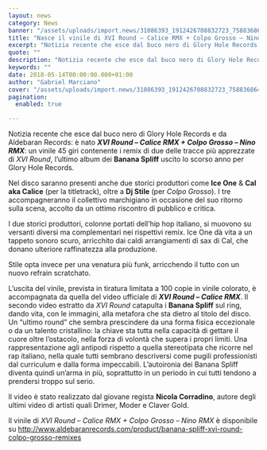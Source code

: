 ```yaml
---
layout: news
category: News
banner: "/assets/uploads/import.news/31086393_1912426708832723_758836864_o-1024x1013.jpg"
title: "Nasce il vinile di XVI Round – Calice RMX + Colpo Grosso – Nino RMX"
excerpt: "Notizia recente che esce dal buco nero di Glory Hole Records e da Aldebaran Records: è nato XVI Round – Calice RMX + Colpo Grosso – Nino RMX: un vinile 45 giri contenente i remix di due delle tracce più apprezzate di XVI Round, l’ultimo album dei Banana Spliff uscito lo scorso anno per Glory Hole Records. [&hellip"
quote: ""
description: "Notizia recente che esce dal buco nero di Glory Hole Records e da Aldebaran Records: è nato XVI Round – Calice RMX + Colpo Grosso – Nino RMX: un vinile 45 giri contenente i remix di due delle tracce più apprezzate di XVI Round, l’ultimo album dei Banana Spliff uscito lo scorso anno per Glory Hole Records. [&hellip"
keywords: ""
date: 2018-05-14T00:00:00.000+01:00
author: "Gabriel Marciano"
cover: "/assets/uploads/import.news/31086393_1912426708832723_758836864_o-1024x1013.jpg"
pagination:
  enabled: true

---
```


Notizia recente che esce dal buco nero di Glory Hole Records e da Aldebaran Records: è nato **_XVI Round – Calice RMX + Colpo Grosso – Nino RMX_**: un vinile 45 giri contenente i remix di due delle tracce più apprezzate di _XVI Round_, l’ultimo album dei **Banana Spliff** uscito lo scorso anno per Glory Hole Records.

Nel disco saranno presenti anche due storici produttori come **Ice One** & **Cal aka Calice** (per la titletrack), oltre a **Dj Stile** (per _Colpo Grosso_). I tre accompagneranno il collettivo marchigiano in occasione del suo ritorno sulla scena, accolto da un ottimo riscontro di pubblico e critica.

I due storici produttori, colonne portati dell’hip hop italiano, si muovono su versanti diversi ma complementari nei rispettivi remix. Ice One dà vita a un tappeto sonoro scuro, arricchito dai caldi arrangiamenti di sax di Cal, che donano ulteriore raffinatezza alla produzione.

Stile opta invece per una venatura più funk, arricchendo il tutto con un nuovo refrain scratchato.

L’uscita del vinile, prevista in tiratura limitata a 100 copie in vinile colorato, è accompagnata da quella del video ufficiale di **_XVI Round – Calice RMX_**. Il secondo video estratto da _XVI Round_ catapulta i **Banana Spliff** sul ring, dando vita, con le immagini, alla metafora che sta dietro al titolo del disco. Un “ultimo round” che sembra prescindere da una forma fisica eccezionale o da un talento cristallino: la chiave sta tutta nella capacità di gettare il cuore oltre l’ostacolo, nella forza di volontà che supera i propri limiti. Una rappresentazione agli antipodi rispetto a quella stereotipata che ricorre nel rap italiano, nella quale tutti sembrano descriversi come pugili professionisti dal curriculum e dalla forma impeccabili. L’autoironia dei Banana Spliff diventa quindi un’arma in più, soprattutto in un periodo in cui tutti tendono a prendersi troppo sul serio.

Il video è stato realizzato dal giovane regista **Nicola Corradino**, autore degli ultimi video di artisti quali Drimer, Moder e Claver Gold.

Il vinile di _XVI Round – Calice RMX + Colpo Grosso – Nino RMX_ è disponibile su <http://www.aldebaranrecords.com/product/banana-spliff-xvi-round-colpo-grosso-remixes>